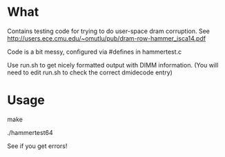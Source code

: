 What
====
Contains testing code for trying to do user-space dram corruption.
See http://users.ece.cmu.edu/~omutlu/pub/dram-row-hammer_isca14.pdf

Code is a bit messy, configured via #defines in hammertest.c

Use run.sh to get nicely formatted output with DIMM information. (You will need to edit run.sh to check the correct dmidecode entry)

Usage
=====
make

./hammertest64

See if you get errors!

